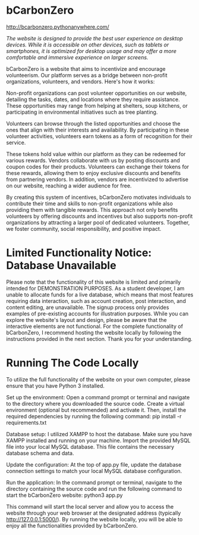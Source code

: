 # bCarbonZero

http://bcarbonzero.pythonanywhere.com/

*The website is designed to provide the best user experience on desktop devices. While it is accessible on other devices, such as tablets or smartphones, it is optimized for desktop usage and may offer a more comfortable and immersive experience on larger screens.*

bCarbonZero is a website that aims to incentivize and encourage volunteerism. Our platform serves as a bridge between non-profit organizations, volunteers, and vendors. Here's how it works:

Non-profit organizations can post volunteer opportunities on our website, detailing the tasks, dates, and locations where they require assistance. These opportunities may range from helping at shelters, soup kitchens, or participating in environmental initiatives such as tree planting.

Volunteers can browse through the listed opportunities and choose the ones that align with their interests and availability. By participating in these volunteer activities, volunteers earn tokens as a form of recognition for their service.

These tokens hold value within our platform as they can be redeemed for various rewards. Vendors collaborate with us by posting discounts and coupon codes for their products. Volunteers can exchange their tokens for these rewards, allowing them to enjoy exclusive discounts and benefits from partnering vendors. In addition, vendors are incentivized to advertise on our website, reaching a wider audience for free.

By creating this system of incentives, bCarbonZero motivates individuals to contribute their time and skills to non-profit organizations while also providing them with tangible rewards. This approach not only benefits volunteers by offering discounts and incentives but also supports non-profit organizations by attracting a larger pool of dedicated volunteers. Together, we foster community, social responsibility, and positive impact.

# Limited Functionality Notice: Database Unavailable

Please note that the functionality of this website is limited and primarily intended for DEMONSTRATION PURPOSES. As a student developer, I am unable to allocate funds for a live database, which means that most features requiring data interaction, such as account creation, post interaction, and content editing, are unavailable. The signup process only provides examples of pre-existing accounts for illustration purposes. While you can explore the website's layout and design, please be aware that the interactive elements are not functional. For the complete functionality of bCarbonZero, I recommend hosting the website locally by following the instructions provided in the next section. Thank you for your understanding.

# Running The Code Locally

To utilize the full functionality of the website on your own computer, please ensure that you have Python 3 installed.

Set up the environment: Open a command prompt or terminal and navigate to the directory where you downloaded the source code. Create a virtual environment (optional but recommended) and activate it. Then, install the required dependencies by running the following command:
pip install -r requirements.txt

Database setup: I utilized XAMPP to host the database. Make sure you have XAMPP installed and running on your machine. Import the provided MySQL file into your local MySQL database. This file contains the necessary database schema and data.

Update the configuration: At the top of app.py file, update the database connection settings to match your local MySQL database configuration.

Run the application: In the command prompt or terminal, navigate to the directory containing the source code and run the following command to start the bCarbonZero website:
python3 app.py

This command will start the local server and allow you to access the website through your web browser at the designated address (typically http://127.0.0.1:5000/). By running the website locally, you will be able to enjoy all the functionalities provided by bCarbonZero.
